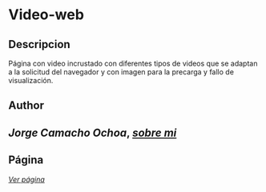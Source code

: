 # Video-web
## Descripcion  
Página con video incrustado con diferentes tipos de videos que se adaptan a la solicitud del navegador y con imagen para la precarga y fallo de visualización.
## Author
_Jorge Camacho Ochoa_, 
_[sobre mi](https://kamatxo.github.io/Curriculum-Vitae/)_
--
## Página
_[Ver página](https://kamatxo.github.io/Video-web/)_

